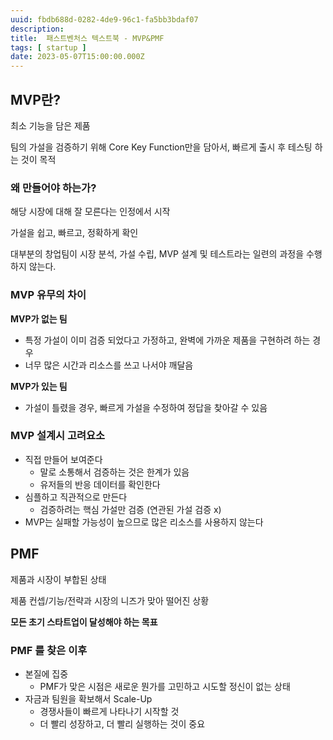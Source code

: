 ```yaml
---
uuid: fbdb688d-0282-4de9-96c1-fa5bb3bdaf07
description: 
title:  패스트벤처스 텍스트북 - MVP&PMF
tags: [ startup ]
date: 2023-05-07T15:00:00.000Z
---
```









## MVP란?

최소 기능을 담은 제품

팀의 가설을 검증하기 위해 Core Key Function만을 담아서, 빠르게 출시 후 테스팅 하는 것이 목적

### 왜 만들어야 하는가?

해당 시장에 대해 잘 모른다는 인정에서 시작

가설을 쉽고, 빠르고, 정확하게 확인

대부분의 창업팀이 시장 분석, 가설 수립, MVP 설계 및 테스트라는 일련의 과정을 수행하지 않는다.

### MVP 유무의 차이

**MVP가 없는 팀**

- 특정 가설이 이미 검증 되었다고 가정하고, 완벽에 가까운 제품을 구현하려 하는 경우
- 너무 많은 시간과 리소스를 쓰고 나서야 깨달음

**MVP가 있는 팀**

- 가설이 틀렸을 경우, 빠르게 가설을 수정하여 정답을 찾아갈 수 있음

### MVP 설계시 고려요소

- 직접 만들어 보여준다
    - 말로 소통해서 검증하는 것은 한계가 있음
    - 유저들의 반응 데이터를 확인한다
- 심플하고 직관적으로 만든다
    - 검증하려는 핵심 가설만 검증 (연관된 가설 검증 x)
- MVP는 실패할 가능성이 높으므로 많은 리소스를 사용하지 않는다

## PMF

제품과 시장이 부합된 상태

제품 컨셉/기능/전략과 시장의 니즈가 맞아 떨어진 상황

**모든 초기 스타트업이 달성해야 하는 목표**

### PMF 를 찾은 이후

- 본질에 집중
    - PMF가 맞은 시점은 새로운 뭔가를 고민하고 시도할 정신이 없는 상태
- 자금과 팀원을 확보해서 Scale-Up
    - 경쟁사들이 빠르게 나타나기 시작할 것
    - 더 빨리 성장하고, 더 빨리 실행하는 것이 중요
